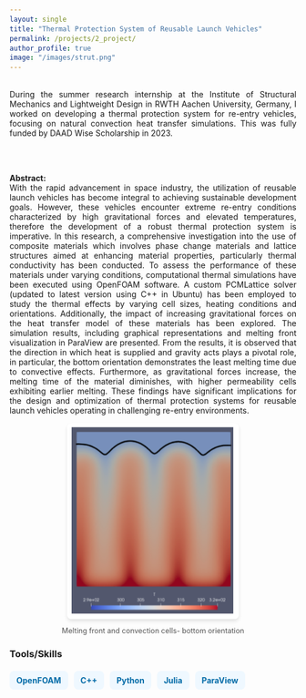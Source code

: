 ```yaml
---
layout: single
title: "Thermal Protection System of Reusable Launch Vehicles"
permalink: /projects/2_project/
author_profile: true
image: "/images/strut.png"
---
```

<br>
<div style="text-align: justify;">
During the summer research internship at the Institute of Structural Mechanics and Lightweight Design in RWTH Aachen University, Germany, I worked on developing a thermal protection system for re-entry vehicles, focusing on natural convection heat transfer simulations. This was fully funded by DAAD Wise Scholarship in 2023.  

<br><br>

<p><b>Abstract:</b><br>
With the rapid advancement in space industry, the utilization of reusable launch vehicles has become integral to achieving sustainable development goals. However, these vehicles encounter extreme re-entry conditions characterized by high gravitational forces and elevated temperatures, therefore the development of a robust thermal protection system is imperative. In this research, a comprehensive investigation into the use of composite materials which involves phase change materials and lattice structures aimed at enhancing material properties, particularly thermal conductivity has been conducted. To assess the performance of these materials under varying conditions, computational thermal simulations have been executed using OpenFOAM software. A custom PCMLattice solver (updated to latest version using C++ in Ubuntu) has been employed to study the thermal effects by varying cell sizes, heating conditions and orientations. Additionally, the impact of increasing gravitational forces on the heat transfer model of these materials has been explored. The simulation results, including graphical representations and melting front visualization in ParaView are presented. From the results, it is observed that the direction in which heat is supplied and gravity acts plays a pivotal role, in particular, the bottom orientation demonstrates the least melting time due to convective effects. Furthermore, as gravitational forces increase, the melting time of the material diminishes, with higher permeability cells exhibiting earlier melting. These findings have significant implications for the design and optimization of thermal protection systems for reusable launch vehicles operating in challenging re-entry environments.

<div style="text-align: center;">
  <img src="/images/placeholder.png" alt="Thermal Simulation Results" style="max-width: 60%;  border-radius: 8px; box-shadow: 0 4px 6px rgba(0, 0, 0, 0.1);">
  <p style="font-size: 0.9em; color: #555; margin-top: 10px;"> Melting front and convection cells- bottom orientation</p>
</div>

<h3>Tools/Skills</h3>
<div style="display: flex; flex-wrap: wrap; gap: 10px; margin-top: 20px;">
  <span style="background-color:rgb(239, 248, 255); color: rgb(5, 108, 168); font-size: 14px; font-weight: bold; padding: 8px 12px; border-radius: 8px;">OpenFOAM</span>
  <span style="background-color:rgb(239, 248, 255); color: rgb(5, 108, 168); font-size: 14px; font-weight: bold; padding: 8px 12px; border-radius: 8px;">C++</span>
  <span style="background-color:rgb(239, 248, 255); color: rgb(5, 108, 168); font-size: 14px; font-weight: bold; padding: 8px 12px; border-radius: 8px;">Python</span>
  <span style="background-color:rgb(239, 248, 255); color: rgb(5, 108, 168); font-size: 14px; font-weight: bold; padding: 8px 12px; border-radius: 8px;">Julia</span>
  <span style="background-color:rgb(239, 248, 255); color: rgb(5, 108, 168); font-size: 14px; font-weight: bold; padding: 8px 12px; border-radius: 8px;">ParaView</span>
</div>
